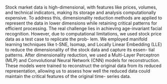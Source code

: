 Stock market data is high-dimensional, with features like prices, volumes, and technical indicators, making its storage and analysis computationally expensive. To address this, dimensionality reduction methods are applied to represent the data in lower dimensions while retaining critical patterns for efficient processing.
The real challenge lies in achieving age-invariant facial recognition. However, due to computational limitations, we used stock price data as a test case to replicate the prob- lem. We employed manifold learning techniques like t-SNE, Isomap, and Locally Linear Embedding (LLE) to reduce the dimensionality of the stock data and capture its essen- tial patterns. After dimensionality reduction, we used a Multi-Layer Perceptron (MLP) and Convolutional Neural Network (CNN) models for reconstruction. These models were trained to reconstruct the original data from its reduced representation, allowing us to assess how well the reduced data could maintain the critical features of the original time- series data.
